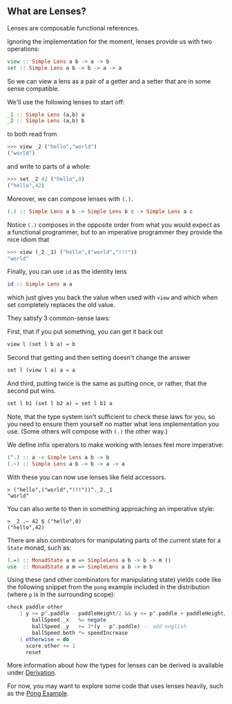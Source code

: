 What are Lenses?
----------------

Lenses are composable functional references.

Ignoring the implementation for the moment, lenses provide us with two operations:

```haskell
view :: Simple Lens a b -> a -> b
set :: Simple Lens a b -> b -> a -> a
```

So we can view a lens as a pair of a getter and a setter that are in some sense compatible.

We'll use the following lenses to start off:

```haskell
_1 :: Simple Lens (a,b) a
_2 :: Simple Lens (a,b) b
```

to both read from

```haskell
>>> view _2 ("hello","world")
("world")
```

and write to parts of a whole:

```haskell
>>> set _2 42 ("hello",0)
("hello",42)
```

Moreover, we can compose lenses with `(.)`.

```haskell
(.) :: Simple Lens a b -> Simple Lens b c -> Simple Lens a c
```

Notice `(.)` composes in the opposite order from what you would expect as a functional programmer, but to an imperative programmer they provide the nice idiom that

```haskell
>>> view (_2._1) ("hello",("world","!!!"))
"world"
```

Finally, you can use `id` as the identity lens

```haskell
id :: Simple Lens a a
```

which just gives you back the value when used with `view` and which when set completely replaces the old value.

They satisfy 3 common-sense laws:

First, that if you put something, you can get it back out

```haskell
view l (set l b a) = b
```

Second that getting and then setting doesn't change the answer

```haskell
set l (view l a) a = a
```

And third, putting twice is the same as putting once, or rather, that the second put wins.

```haskell
set l b1 (set l b2 a) = set l b1 a
```

Note, that the type system isn't sufficient to check these laws for you, so you need to ensure them yourself no matter what lens implementation you use. (Some others will compose with `(.)` the other way.)

We define infix operators to make working with lenses feel more imperative:

```haskell
(^.) :: a -> Simple Lens a b -> b
(.~) :: Simple Lens a b -> b -> a -> a
```

With these you can now use lenses like field accessors.

```literate-haskell
> ("hello",("world","!!!"))^._2._1
"world"
```

You can also write to then in something approaching an imperative style:

```literate-haskell
> _2 .~ 42 $ ("hello",0)
("hello",42)
```

There are also combinators for manipulating parts of the current state for a `State` monad, such as:

```haskell
(.=) :: MonadState a m => SimpleLens a b -> b -> m ()
use  :: MonadState a m => SimpleLens a b -> m b
```

Using these (and other combinators for manipulating state) yields code like the following snippet from the `pong` example included in the distribution (where `p` is in the surrounding scope):

```haskell
check paddle other
    | y >= p^.paddle - paddleHeight/2 && y <= p^.paddle + paddleHeight/2 = do
        ballSpeed._x   %= negate
        ballSpeed._y   += 3*(y - p^.paddle) -- add english
        ballSpeed.both *= speedIncrease
    | otherwise = do
      score.other += 1
      reset
```

More information about how the types for lenses can be derived is available under [Derivation](Derivation).

For now, you may want to explore some code that uses lenses heavily, such as the [Pong Example](https://github.com/ekmett/lens/blob/master/examples/Pong.hs).